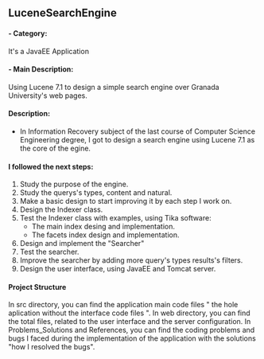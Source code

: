 ## LuceneSearchEngine
  #### - Category: 
  It's a JavaEE Application
  #### - Main Description:
  Using Lucene 7.1 to design a simple search engine over Granada University's web pages.

#### Description:
- In Information Recovery subject of the last course of Computer Science Engineering degree, I got to design a search engine using 
  Lucene 7.1 as the core of the egine. 

#### I followed the next steps:
  1. Study the purpose of the engine.
  2. Study the querys's types, content and natural.
  3. Make a basic design to start improving it by each step I work on.
  4. Design the Indexer class.
  5. Test the Indexer class with examples, using Tika software:
      - The main index desing and implementation.
      - The facets index design and implementation.
  6. Design and implement the "Searcher" 
  7. Test the searcher.
  8. Improve the searcher by adding more query's types results's filters.
  9. Design the user interface, using JavaEE and Tomcat server.
  
 
#### Project Structure
In src directory, you can find the application main code files " the hole aplication without the interface code files ".
In web directory, you can find the total files, related to the user interface and the server configuration.
In Problems_Solutions and References, you can find the coding problems and bugs I faced during the implementation of the application with the solutions "how I resolved the bugs".
